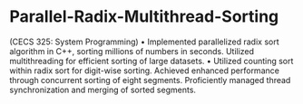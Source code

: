 # Parallel-Radix-Multithread-Sorting
(CECS 325: System Programming)
•	Implemented parallelized radix sort algorithm in C++, sorting millions of numbers in seconds. Utilized multithreading for efficient sorting of large datasets.
•	Utilized counting sort within radix sort for digit-wise sorting. Achieved enhanced performance through concurrent sorting of eight segments. Proficiently managed thread synchronization and merging of sorted segments.

